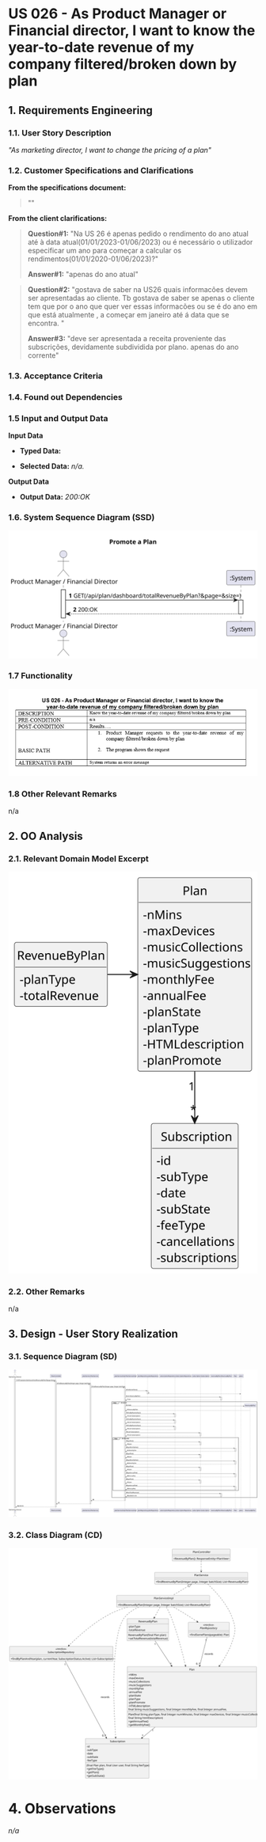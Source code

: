 # US 026 - As Product Manager or Financial director, I want to know the year-to-date revenue of my company filtered/broken down by plan


## 1. Requirements Engineering

### 1.1. User Story Description

*"As marketing director, I want to change the pricing of a plan"*

### 1.2. Customer Specifications and Clarifications 

**From the specifications document:**

> ""

**From the client clarifications:**

> **Question#1:** "Na US 26 é apenas pedido o rendimento do ano atual até à data atual(01/01/2023-01/06/2023) ou é necessário o utilizador especificar um ano para começar a calcular os rendimentos(01/01/2020-01/06/2023)?"
>
> **Answer#1:** "apenas do ano atual"

> **Question#2:** "gostava de saber na US26 quais informacões devem ser apresentadas ao cliente. Tb gostava de saber se apenas o cliente tem que por o ano que quer ver essas informacões ou se é do ano em que está atualmente , a começar em janeiro até á data que se encontra. "
> 
> **Answer#3:** "deve ser apresentada a receita proveniente das subscrições, devidamente subdividida por plano. apenas do ano corrente"

### 1.3. Acceptance Criteria


### 1.4. Found out Dependencies



### 1.5 Input and Output Data

**Input Data**
* **Typed Data:**


* **Selected Data:**
  *n/a.*

**Output Data**
* **Output Data:**
  *200:OK*


### 1.6. System Sequence Diagram (SSD)

![US026-SSD](US026-SSD.svg)

### 1.7 Functionality

![FunctionalityUS026.png](FunctionalityUS026.png)

### 1.8 Other Relevant Remarks

n/a

## 2. OO Analysis

### 2.1. Relevant Domain Model Excerpt

![US026-MD](US026-MD.svg)

### 2.2. Other Remarks

n/a

## 3. Design - User Story Realization

### 3.1. Sequence Diagram (SD)

![US026-SD](US026-SD.svg)

### 3.2. Class Diagram (CD)

![US026-CD](US026-CD.svg)



# 4. Observations

*n/a*




